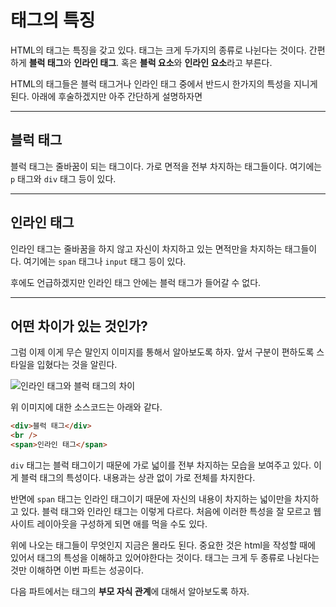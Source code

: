 # 태그의 특징
HTML의 태그는 특징을 갖고 있다. 태그는 크게 두가지의 종류로 나뉜다는 것이다. 간편하게 **블럭 태그**와 **인라인 태그**. 혹은 **블럭 요소**와 **인라인 요소**라고 부른다.

HTML의 태그들은 블럭 태그거나 인라인 태그 중에서 반드시 한가지의 특성을 지니게 된다. 아래에 후술하겠지만 아주 간단하게 설명하자면

---

## 블럭 태그
블럭 태그는 줄바꿈이 되는 태그이다. 가로 면적을 전부 차지하는 태그들이다. 여기에는 `p` 태그와 `div` 태그 등이 있다.

---

## 인라인 태그
인라인 태그는 줄바꿈을 하지 않고 자신이 차지하고 있는 면적만을 차지하는 태그들이다. 여기에는 `span` 태그나 `input` 태그 등이 있다.

후에도 언급하겠지만 인라인 태그 안에는 블럭 태그가 들어갈 수 없다.

---

## 어떤 차이가 있는 것인가?
그럼 이제 이게 무슨 말인지 이미지를 통해서 알아보도록 하자. 앞서 구분이 편하도록 스타일을 입혔다는 것을 알린다.

![인라인 태그와 블럭 태그의 차이](https://i.postimg.cc/NjJpghbb/Screenshot-2021-02-19-at-09-05-02.png)

위 이미지에 대한 소스코드는 아래와 같다.

```html
<div>블럭 태그</div>
<br />
<span>인라인 태그</span>
```

`div` 태그는 블럭 태그이기 때문에 가로 넓이를 전부 차지하는 모습을 보여주고 있다. 이게 블럭 태그의 특성이다. 내용과는 상관 없이 가로 전체를 차지한다.

반면에 `span` 태그는 인라인 태그이기 때문에 자신의 내용이 차지하는 넓이만을 차지하고 있다. 블럭 태그와 인라인 태그는 이렇게 다르다. 처음에 이러한 특성을 잘 모르고 웹 사이트 레이아웃을 구성하게 되면 애를 먹을 수도 있다.

위에 나오는 태그들이 무엇인지 지금은 몰라도 된다. 중요한 것은 html을 작성할 때에 있어서 태그의 특성을 이해하고 있어야한다는 것이다. 태그는 크게 두 종류로 나뉜다는 것만 이해하면 이번 파트는 성공이다.

다음 파트에서는 태그의 **부모 자식 관계**에 대해서 알아보도록 하자.